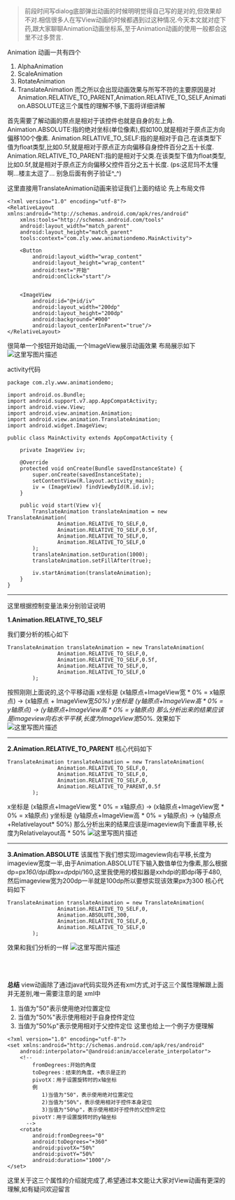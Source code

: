 >前段时间写dialog底部弹出动画的时候明明觉得自己写的是对的,但效果却不对.相信很多人在写View动画的时候都遇到过这种情况.今天本文就对症下药,跟大家聊聊Animation动画坐标系,至于Animation动画的使用一般都会这里不过多赘言.


Animation 动画一共有四个
1. AlphaAnimation
2. ScaleAnimation
3. RotateAnimation
4. TranslateAnimation
而之所以会出现动画效果与所写不符的主要原因是对Animation.RELATIVE_TO_PARENT,Animation.RELATIVE_TO_SELF,Animation.ABSOLUTE这三个属性的理解不够,下面将详细讲解

首先需要了解动画的原点是相对于该控件也就是自身的左上角.
Animation.ABSOLUTE:指的绝对坐标(单位像素),假如100,就是相对于原点正方向偏移100个像素.
Animation.RELATIVE_TO_SELF:指的是相对于自己.在该类型下值为float类型,比如0.5f,就是相对于原点正方向偏移自身控件百分之五十长度.
Animation.RELATIVE_TO_PARENT:指的是相对于父类.在该类型下值为float类型,比如0.5f,就是相对于原点正方向偏移父控件百分之五十长度.
(ps:这尼玛不太懂啊...楼主太逗了... 别急后面有例子验证^_^)

这里直接用TranslateAnimation动画来验证我们上面的结论
先上布局文件
```
<?xml version="1.0" encoding="utf-8"?>
<RelativeLayout xmlns:android="http://schemas.android.com/apk/res/android"
    xmlns:tools="http://schemas.android.com/tools"
    android:layout_width="match_parent"
    android:layout_height="match_parent"
    tools:context="com.zly.www.animationdemo.MainActivity">

    <Button
        android:layout_width="wrap_content"
        android:layout_height="wrap_content"
        android:text="开始"
        android:onClick="start"/>


    <ImageView
        android:id="@+id/iv"
        android:layout_width="200dp"
        android:layout_height="200dp"
        android:background="#000"
        android:layout_centerInParent="true"/>
</RelativeLayout>
```
很简单一个按钮开始动画,一个ImageView展示动画效果
布局展示如下
![这里写图片描述](http://img.blog.csdn.net/20160523203748633)

activity代码
```
package com.zly.www.animationdemo;

import android.os.Bundle;
import android.support.v7.app.AppCompatActivity;
import android.view.View;
import android.view.animation.Animation;
import android.view.animation.TranslateAnimation;
import android.widget.ImageView;

public class MainActivity extends AppCompatActivity {

    private ImageView iv;

    @Override
    protected void onCreate(Bundle savedInstanceState) {
        super.onCreate(savedInstanceState);
        setContentView(R.layout.activity_main);
        iv = (ImageView) findViewById(R.id.iv);
    }

    public void start(View v){
        TranslateAnimation translateAnimation = new TranslateAnimation(
                Animation.RELATIVE_TO_SELF,0,
                Animation.RELATIVE_TO_SELF,0.5f,
                Animation.RELATIVE_TO_SELF,0,
                Animation.RELATIVE_TO_SELF,0
        );
        translateAnimation.setDuration(1000);
        translateAnimation.setFillAfter(true);

        iv.startAnimation(translateAnimation);
    }
}

```
-------------------------------
这里根据控制变量法来分别验证说明

**1.Animation.RELATIVE_TO_SELF**

我们要分析的核心如下
```
TranslateAnimation translateAnimation = new TranslateAnimation(
                Animation.RELATIVE_TO_SELF,0,
                Animation.RELATIVE_TO_SELF,0.5f,
                Animation.RELATIVE_TO_SELF,0,
                Animation.RELATIVE_TO_SELF,0
        );
```
按照刚刚上面说的,这个平移动画
x坐标是 (x轴原点+ImageView宽 * 0% = x轴原点) -> (x轴原点 + ImageView宽*50%)
y坐标是 (y轴原点+ImageView高 * 0% = y轴原点) -> (y轴原点+ImageView高 * 0% = y轴原点)
那么分析出来的结果应该是imageview向右水平平移,长度为ImageView宽*50%.
效果如下
![这里写图片描述](http://img.blog.csdn.net/20160523205827366)

----------------------
**2.Animation.RELATIVE_TO_PARENT**
核心代码如下
```
TranslateAnimation translateAnimation = new TranslateAnimation(
                Animation.RELATIVE_TO_SELF,0,
                Animation.RELATIVE_TO_SELF,0,
                Animation.RELATIVE_TO_SELF,0,
                Animation.RELATIVE_TO_PARENT,0.5f
        );
```
x坐标是 (x轴原点+ImageView宽 * 0% = x轴原点) -> (x轴原点+ImageView宽 * 0% = x轴原点)
y坐标是 (y轴原点+ImageView高 * 0% = y轴原点) -> (y轴原点+Relativelayout* 50%)
那么分析出来的结果应该是imageview向下垂直平移,长度为Relativelayout高 * 50%
![这里写图片描述](http://img.blog.csdn.net/20160523205844663)

-------------------------------
**3.Animation.ABSOLUTE**
该属性下我们想实现imageview向右平移,长度为imageview宽度一半,由于Animation.ABSOLUTE下输入数值单位为像素,那么根据dp=px*160/dpi即px=dp*dpi/160,这里我使用的模拟器是xxhdpi的即dpi等于480,然后imageview宽为200dp一半就是100dp所以要想实现该效果px为300
核心代码如下

```
TranslateAnimation translateAnimation = new TranslateAnimation(
                Animation.RELATIVE_TO_SELF,0,
                Animation.ABSOLUTE,300,
                Animation.RELATIVE_TO_SELF,0,
                Animation.RELATIVE_TO_SELF,0
        );
```
效果和我们分析的一样
![这里写图片描述](http://img.blog.csdn.net/20160523211120344)
<br>
<br>
<br>
<br>

**总结**
view动画除了通过java代码实现外还有xml方式,对于这三个属性理解跟上面并无差别,唯一需要注意的是
xml中
1) 当值为"50"表示使用绝对位置定位
2) 当值为"50%"表示使用相对于自身控件定位
3) 当值为"50%p"表示使用相对于父控件定位
这里也给上一个例子方便理解
```
<?xml version="1.0" encoding="utf-8"?>
<set xmlns:android="http://schemas.android.com/apk/res/android"
    android:interpolator="@android:anim/accelerate_interpolator">
    <!--
        fromDegrees:开始的角度
        toDegrees：结束的角度，+表示是正的
        pivotX：用于设置旋转时的x轴坐标
        例
           1)当值为"50"，表示使用绝对位置定位
           2)当值为"50%"，表示使用相对于控件本身定位
           3)当值为"50%p"，表示使用相对于控件的父控件定位
        pivotY：用于设置旋转时的y轴坐标
      -->
    <rotate
        android:fromDegrees="0"
        android:toDegrees="+360"
        android:pivotX="50%"
        android:pivotY="50%"
        android:duration="1000"/>
</set>

```

这里关于这三个属性的介绍就完成了,希望通过本文能让大家对View动画有更深的理解,如有疑问欢迎留言
